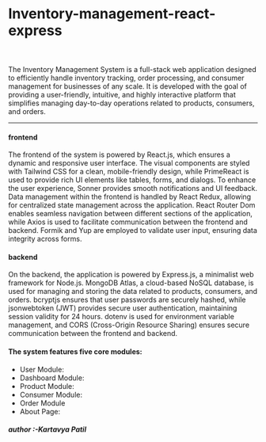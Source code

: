 # Inventory-management-react-express
<br>
<br>
The Inventory Management System is a full-stack web application designed to efficiently handle inventory tracking, order processing, and consumer management for businesses of any scale. It is developed with the goal of providing a user-friendly, intuitive, and highly interactive platform that simplifies managing day-to-day operations related to products, consumers, and orders.
<br>
<hr>
<h4>frontend</h4>
The frontend of the system is powered by React.js, which ensures a dynamic and responsive user interface. The visual components are styled with Tailwind CSS for a clean, mobile-friendly design, while PrimeReact is used to provide rich UI elements like tables, forms, and dialogs. To enhance the user experience, Sonner provides smooth notifications and UI feedback. Data management within the frontend is handled by React Redux, allowing for centralized state management across the application. React Router Dom enables seamless navigation between different sections of the application, while Axios is used to facilitate communication between the frontend and backend. Formik and Yup are employed to validate user input, ensuring data integrity across forms.
<h4>backend</h4>
On the backend, the application is powered by Express.js, a minimalist web framework for Node.js. MongoDB Atlas, a cloud-based NoSQL database, is used for managing and storing the data related to products, consumers, and orders. bcryptjs ensures that user passwords are securely hashed, while jsonwebtoken (JWT) provides secure user authentication, maintaining session validity for 24 hours. dotenv is used for environment variable management, and CORS (Cross-Origin Resource Sharing) ensures secure communication between the frontend and backend.
<br>
<h4>The system features five core modules:</h4>
<ul>
<li>User Module:</li> 
<li>Dashboard Module:</li>
<li>Product Module: </li>
<li>Consumer Module: </li>
<li>Order Module</li>
<li>About Page:</li>
</ul>

<h5>author :-Kartavya Patil</h5>
